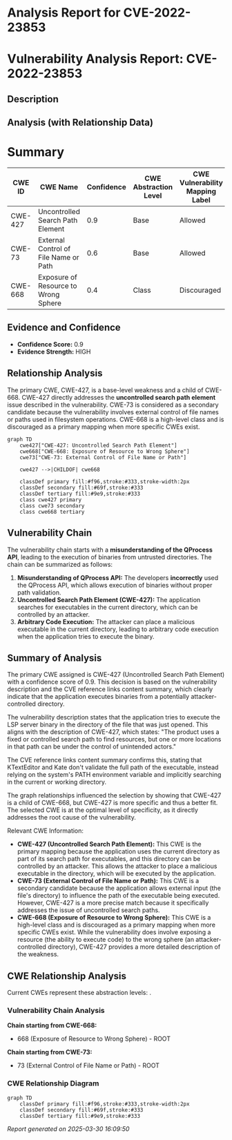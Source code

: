 # Analysis Report for CVE-2022-23853

# Vulnerability Analysis Report: CVE-2022-23853

## Description



## Analysis (with Relationship Data)

# Summary
| CWE ID | CWE Name | Confidence | CWE Abstraction Level | CWE Vulnerability Mapping Label | CWE-Vulnerability Mapping Notes |
|---|---|---|---|---|---|
| CWE-427 | Uncontrolled Search Path Element | 0.9 | Base | Allowed | Primary CWE |
| CWE-73 | External Control of File Name or Path | 0.6 | Base | Allowed | Secondary Candidate |
| CWE-668 | Exposure of Resource to Wrong Sphere | 0.4 | Class | Discouraged | Secondary Candidate |

## Evidence and Confidence

*   **Confidence Score:** 0.9
*   **Evidence Strength:** HIGH

## Relationship Analysis
The primary CWE, CWE-427, is a base-level weakness and a child of CWE-668. CWE-427 directly addresses the **uncontrolled search path element** issue described in the vulnerability. CWE-73 is considered as a secondary candidate because the vulnerability involves external control of file names or paths used in filesystem operations. CWE-668 is a high-level class and is discouraged as a primary mapping when more specific CWEs exist.

```mermaid
graph TD
    cwe427["CWE-427: Uncontrolled Search Path Element"]
    cwe668["CWE-668: Exposure of Resource to Wrong Sphere"]
    cwe73["CWE-73: External Control of File Name or Path"]
    
    cwe427 -->|CHILDOF| cwe668
    
    classDef primary fill:#f96,stroke:#333,stroke-width:2px
    classDef secondary fill:#69f,stroke:#333
    classDef tertiary fill:#9e9,stroke:#333
    class cwe427 primary
    class cwe73 secondary
    class cwe668 tertiary
```

## Vulnerability Chain
The vulnerability chain starts with a **misunderstanding of the QProcess API**, leading to the execution of binaries from untrusted directories. The chain can be summarized as follows:
1.  **Misunderstanding of QProcess API:** The developers **incorrectly** used the QProcess API, which allows execution of binaries without proper path validation.
2.  **Uncontrolled Search Path Element (CWE-427):** The application searches for executables in the current directory, which can be controlled by an attacker.
3.  **Arbitrary Code Execution:** The attacker can place a malicious executable in the current directory, leading to arbitrary code execution when the application tries to execute the binary.

## Summary of Analysis
The primary CWE assigned is CWE-427 (Uncontrolled Search Path Element) with a confidence score of 0.9. This decision is based on the vulnerability description and the CVE reference links content summary, which clearly indicate that the application executes binaries from a potentially attacker-controlled directory.

The vulnerability description states that the application tries to execute the LSP server binary in the directory of the file that was just opened. This aligns with the description of CWE-427, which states: "The product uses a fixed or controlled search path to find resources, but one or more locations in that path can be under the control of unintended actors."

The CVE reference links content summary confirms this, stating that KTextEditor and Kate don't validate the full path of the executable, instead relying on the system's PATH environment variable and implicitly searching in the current or working directory.

The graph relationships influenced the selection by showing that CWE-427 is a child of CWE-668, but CWE-427 is more specific and thus a better fit. The selected CWE is at the optimal level of specificity, as it directly addresses the root cause of the vulnerability.

Relevant CWE Information:
- **CWE-427 (Uncontrolled Search Path Element):** This CWE is the primary mapping because the application uses the current directory as part of its search path for executables, and this directory can be controlled by an attacker. This allows the attacker to place a malicious executable in the directory, which will be executed by the application.
- **CWE-73 (External Control of File Name or Path):** This CWE is a secondary candidate because the application allows external input (the file's directory) to influence the path of the executable being executed. However, CWE-427 is a more precise match because it specifically addresses the issue of uncontrolled search paths.
- **CWE-668 (Exposure of Resource to Wrong Sphere):** This CWE is a high-level class and is discouraged as a primary mapping when more specific CWEs exist. While the vulnerability does involve exposing a resource (the ability to execute code) to the wrong sphere (an attacker-controlled directory), CWE-427 provides a more detailed description of the weakness.


## CWE Relationship Analysis

Current CWEs represent these abstraction levels: .


### Vulnerability Chain Analysis

**Chain starting from CWE-668:**
- 668 (Exposure of Resource to Wrong Sphere) - ROOT


**Chain starting from CWE-73:**
- 73 (External Control of File Name or Path) - ROOT



### CWE Relationship Diagram

```mermaid
graph TD
    classDef primary fill:#f96,stroke:#333,stroke-width:2px
    classDef secondary fill:#69f,stroke:#333
    classDef tertiary fill:#9e9,stroke:#333
```



*Report generated on 2025-03-30 16:09:50*
